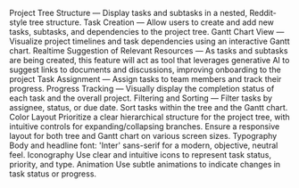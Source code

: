 Project Tree Structure — Display tasks and subtasks in a nested, Reddit-style tree structure.
Task Creation — Allow users to create and add new tasks, subtasks, and dependencies to the project tree.
Gantt Chart View — Visualize project timelines and task dependencies using an interactive Gantt chart.
Realtime Suggestion of Relevant Resources
 — As tasks and subtasks are being created, this feature will act as tool that leverages generative AI to suggest links to documents and discussions, improving onboarding to the project
Task Assignment — Assign tasks to team members and track their progress.
Progress Tracking — Visually display the completion status of each task and the overall project.
Filtering and Sorting — Filter tasks by assignee, status, or due date. Sort tasks within the tree and the Gantt chart.
Color
Layout
Prioritize a clear hierarchical structure for the project tree, with intuitive controls for expanding/collapsing branches. Ensure a responsive layout for both tree and Gantt chart on various screen sizes.
Typography
Body and headline font: 'Inter' sans-serif for a modern, objective, neutral feel.
Iconography
Use clear and intuitive icons to represent task status, priority, and type.
Animation
Use subtle animations to indicate changes in task status or progress.